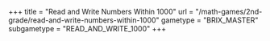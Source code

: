 +++
title = "Read and Write Numbers Within 1000"
url = "/math-games/2nd-grade/read-and-write-numbers-within-1000"
gametype = "BRIX_MASTER"
subgametype = "READ_AND_WRITE_1000"
+++